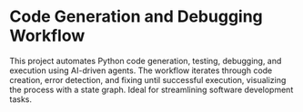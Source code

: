 # Code Generation and Debugging Workflow

This project automates Python code generation, testing, debugging, and execution using AI-driven agents. The workflow iterates through code creation, error detection, and fixing until successful execution, visualizing the process with a state graph. Ideal for streamlining software development tasks.
